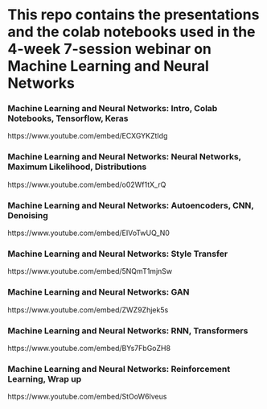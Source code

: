 # This repo contains the presentations and the colab notebooks used in the 4-week 7-session webinar on Machine Learning and Neural Networks


<h3>Machine Learning and Neural Networks: Intro, Colab Notebooks, Tensorflow, Keras</h3>
https://www.youtube.com/embed/ECXGYKZtIdg 
<h3>Machine Learning and Neural Networks: Neural Networks, Maximum Likelihood, Distributions</h3>
https://www.youtube.com/embed/o02Wf1tX_rQ
<h3>Machine Learning and Neural Networks: Autoencoders, CNN, Denoising</h3>
https://www.youtube.com/embed/EIVoTwUQ_N0
<h3>Machine Learning and Neural Networks: Style Transfer</h3>
https://www.youtube.com/embed/5NQmT1mjnSw
<h3>Machine Learning and Neural Networks: GAN</h3>
https://www.youtube.com/embed/ZWZ9Zhjek5s
<h3>Machine Learning and Neural Networks: RNN, Transformers</h3>
https://www.youtube.com/embed/BYs7FbGoZH8
<h3>Machine Learning and Neural Networks: Reinforcement Learning, Wrap up</h3>
https://www.youtube.com/embed/StOoW6lveus
